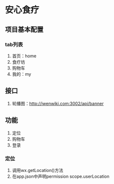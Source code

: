 # 安心食疗

## 项目基本配置

### tab列表

1. 首页：home
2. 食疗坊
3. 购物车
4. 我的：my

## 接口

1. 轮播图：http://iwenwiki.com:3002/api/banner

## 功能

1. 定位
1. 购物车
1. 登录

### 定位

1. 调用wx.getLocation()方法
2. 在app.json中声明permission scope.userLocation